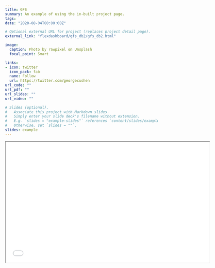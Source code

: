```yaml
---
title: GFS
summary: An example of using the in-built project page.
tags:
date: "2020-08-04T00:00:00Z"

# Optional external URL for project (replaces project detail page).
external_link: "flexdashboard/gfs_db2/gfs_db2.html"

image:
  caption: Photo by rawpixel on Unsplash
  focal_point: Smart

links:
- icon: twitter
  icon_pack: fab
  name: Follow
  url: https://twitter.com/georgecushen
url_code: ""
url_pdf: ""
url_slides: ""
url_video: ""

# Slides (optional).
#   Associate this project with Markdown slides.
#   Simply enter your slide deck's filename without extension.
#   E.g. `slides = "example-slides"` references `content/slides/example-slides.md`.
#   Otherwise, set `slides = ""`.
slides: example
---
```


<iframe src="/flexdashboard/gfs_db2/gfs_db2.html" width="672" height="400px">